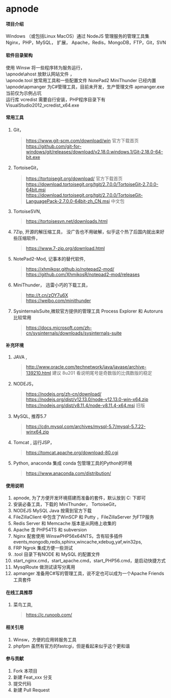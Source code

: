 # apnode 
#### 项目介绍
Windows （或包括Linux MacOS）通过 NodeJS 管理服务的管理工具集 
Nginx，PHP，MySQL， 扩展，
Apache，Redis，MongoDB，FTP，Git，SVN

#### 软件目录架构 
使用 Winsw 将一些程序转为服务运行，  
\apnode\ahost 放默认网站文件 ，  
\apnode\.tool 放常用工具和一些配置文件 NotePad2  MiniThunder 已经内置
\apnode\apmanger 为C#管理工具，目前未开发，生产管理文件 apmanger.exe 当前仅为示例占坑  
运行库 vcredist 需要自行安装，PHP程序目录下有VisualStudio2012_vcredist_x64.exe  

#### 常用工具 
1. Git，
    > https://www.git-scm.com/download/win 官方下载首页  
    > https://github.com/git-for-windows/git/releases/download/v2.18.0.windows.1/Git-2.18.0-64-bit.exe 
2. TortoiseGit， 
    > https://tortoisegit.org/download/  官方下载首页 
    > https://download.tortoisegit.org/tgit/2.7.0.0/TortoiseGit-2.7.0.0-64bit.msi   
    > https://download.tortoisegit.org/tgit/2.7.0.0/TortoiseGit-LanguagePack-2.7.0.0-64bit-zh_CN.msi 中文包  
3. TortoiseSVN, 
	> https://tortoisesvn.net/downloads.html
3. 7Zip, 开源的解压缩工具， 没广告也不用破解，似乎这个热了后国内就出来好些压缩软件，
    > https://www.7-zip.org/download.html  
4. NotePad2-Mod, 记事本的替代软件, 
	> https://xhmikosr.github.io/notepad2-mod/  
	> https://github.com/XhmikosR/notepad2-mod/releases
5. MiniThunder， 迅雷小巧的下载工具， 
    > http://t.cn/zOY7u6X  
    > https://weibo.com/minithunder  
6. SysinternalsSuite,微软官方提供的管理工具 Process Explorer 和  Autoruns 比较常用
	> https://docs.microsoft.com/zh-cn/sysinternals/downloads/sysinternals-suite  
	
#### 补充环境 
1. JAVA ,   
    > http://www.oracle.com/technetwork/java/javase/archive-139210.html 建议 8u201 看说明尾号是奇数版的比偶数版的稳定
2. NODEJS，
	> https://nodejs.org/zh-cn/download/  
    > https://nodejs.org/dist/v12.13.0/node-v12.13.0-win-x64.zip  
    > https://nodejs.org/dist/v8.11.4/node-v8.11.4-x64.msi 旧版  
3. MySQL, 推荐5.7
    > https://cdn.mysql.com/archives/mysql-5.7/mysql-5.7.22-winx64.zip
4. Tomcat , 运行JSP，
    > https://tomcat.apache.org/download-80.cgi
5. Python, anaconda 集成 conda 包管理工具的Python的环境
	> https://www.anaconda.com/distribution/ 
#### 使用说明 
1. apnode, 为了方便开发环境搭建而准备的套件，默认放到 C: 下即可
2. 安装必备工具，下载的 MiniThunder， TortoiseGit，
3. NODEJS MySQL Java 按需到官方下载 
4. FileZillaClient 中包含了WinSCP 和 Putty ，FileZillaServer 为FTP服务
5. Redis Server 和 Memcache 版本是从网络上收集的
6. Apache 含 PHP54TS 和 subversion 
7. Nginx 配套使用 WinswPHP56x64NTS，含有较多插件 events,mongodb,redis,sphinx,wincache,xdebug,yaf,win32ps,
8. FRP Ngrok 集成方便一些测试
9. .tool 目录下有NODE 和 MySQL 的配置文件
10. start_nginx.cmd，start_apache.cmd，start_PHP56.cmd，是启动快捷方式
11. MysqlRoute 做测试读写分离用
12. apmanger 准备用C#写的管理工具，说不定也可以成为一个Apache Friends 工具套件

#### 在线工具推荐 
1. 菜鸟工具,
	> https://c.runoob.com/ 

#### 相关引用  
1. Winsw，方便的应用转服务工具
2. phpfpm 虽然有官方的fastcgi，但是看起来似乎这个更和谐
	
#### 参与贡献
1. Fork 本项目
2. 新建 Feat_xxx 分支
3. 提交代码
4. 新建 Pull Request
 